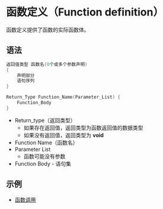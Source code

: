 # 函数定义（Function definition）

函数定义提供了函数的实际函数体。

## 语法

```c
返回值类型 函数名(0个或多个参数声明)
{
    声明部分
    语句序列
}
```

```c
Return_Type Function_Name(Parameter_List) {
    Function_Body
}
```

* Return_type（返回类型）
  * 如果存在返回值，返回类型为函数返回值的数据类型
  * 如果没有返回值，返回类型为 **void**
* Function Name（函数名）
* Parameter List
  * 函数可能没有参数
* Function Body - 语句集

## 示例

* [函数调用](call.md#示例)
